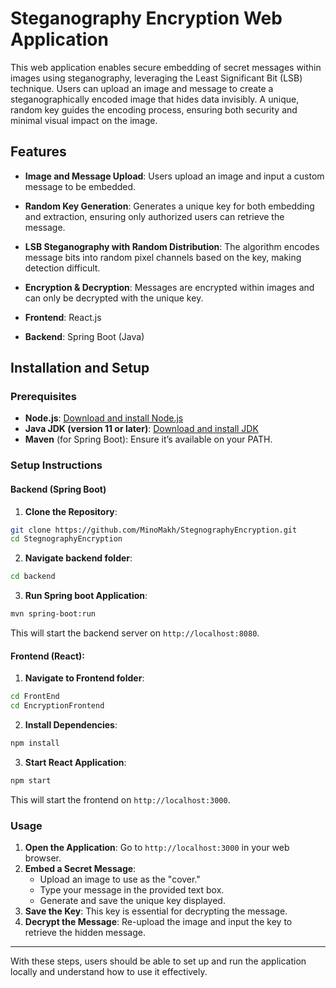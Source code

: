 # Steganography Encryption Web Application

This web application enables secure embedding of secret messages within images using steganography, leveraging the Least Significant Bit (LSB) technique. Users can upload an image and message to create a steganographically encoded image that hides data invisibly. A unique, random key guides the encoding process, ensuring both security and minimal visual impact on the image.

## Features

- **Image and Message Upload**: Users upload an image and input a custom message to be embedded.
- **Random Key Generation**: Generates a unique key for both embedding and extraction, ensuring only authorized users can retrieve the message.
- **LSB Steganography with Random Distribution**: The algorithm encodes message bits into random pixel channels based on the key, making detection difficult.
- **Encryption & Decryption**: Messages are encrypted within images and can only be decrypted with the unique key.


- **Frontend**: React.js
- **Backend**: Spring Boot (Java)

## Installation and Setup

### Prerequisites

- **Node.js**: [Download and install Node.js](https://nodejs.org)
- **Java JDK (version 11 or later)**: [Download and install JDK](https://www.oracle.com/java/technologies/javase-downloads.html)
- **Maven** (for Spring Boot): Ensure it’s available on your PATH.

### Setup Instructions

#### Backend (Spring Boot)

1. **Clone the Repository**:

```bash
git clone https://github.com/MinoMakh/StegnographyEncryption.git
cd StegnographyEncryption
```

2. **Navigate backend folder**:

```bash 
cd backend
```

3. **Run Spring boot Application**:

```bash
mvn spring-boot:run
```

This will start the backend server on `http://localhost:8080`.

#### Frontend (React):

1. **Navigate to Frontend folder**:

```bash
cd FrontEnd
cd EncryptionFrontend
```

2. **Install Dependencies**:

```bash
npm install
```

3. **Start React Application**:

```bash
npm start
```

This will start the frontend on `http://localhost:3000`.

### Usage

1. **Open the Application**: Go to `http://localhost:3000` in your web browser.
2. **Embed a Secret Message**:
    - Upload an image to use as the "cover."
    - Type your message in the provided text box.
    - Generate and save the unique key displayed.
3. **Save the Key**: This key is essential for decrypting the message.
4. **Decrypt the Message**: Re-upload the image and input the key to retrieve the hidden message.

---

With these steps, users should be able to set up and run the application locally and understand how to use it effectively.
